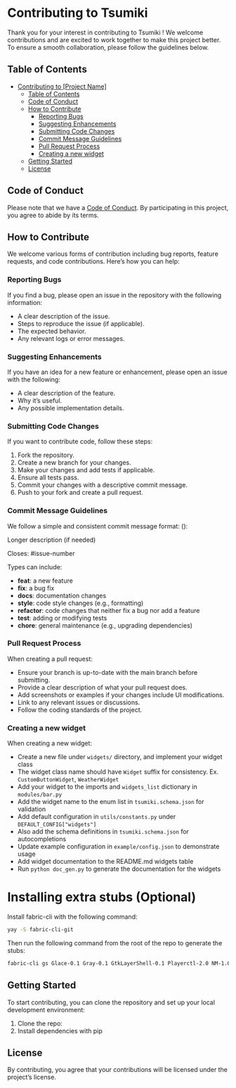 # Contributing to Tsumiki

Thank you for your interest in contributing to Tsumiki ! We welcome contributions and are excited to work together to make this project better. To ensure a smooth collaboration, please follow the guidelines below.

## Table of Contents

- [Contributing to \[Project Name\]](#contributing-to-tsumiki)
  - [Table of Contents](#table-of-contents)
  - [Code of Conduct](#code-of-conduct)
  - [How to Contribute](#how-to-contribute)
    - [Reporting Bugs](#reporting-bugs)
    - [Suggesting Enhancements](#suggesting-enhancements)
    - [Submitting Code Changes](#submitting-code-changes)
    - [Commit Message Guidelines](#commit-message-guidelines)
    - [Pull Request Process](#pull-request-process)
    - [Creating a new widget](#creating-a-new-widget)
  - [Getting Started](#getting-started)
  - [License](#license)

## Code of Conduct

Please note that we have a [Code of Conduct](CODE_OF_CONDUCT.md). By participating in this project, you agree to abide by its terms.

## How to Contribute

We welcome various forms of contribution including bug reports, feature requests, and code contributions. Here’s how you can help:

### Reporting Bugs

If you find a bug, please open an issue in the repository with the following information:

- A clear description of the issue.
- Steps to reproduce the issue (if applicable).
- The expected behavior.
- Any relevant logs or error messages.

### Suggesting Enhancements

If you have an idea for a new feature or enhancement, please open an issue with the following:

- A clear description of the feature.
- Why it’s useful.
- Any possible implementation details.

### Submitting Code Changes

If you want to contribute code, follow these steps:

1. Fork the repository.
2. Create a new branch for your changes.
3. Make your changes and add tests if applicable.
4. Ensure all tests pass.
5. Commit your changes with a descriptive commit message.
6. Push to your fork and create a pull request.

### Commit Message Guidelines

We follow a simple and consistent commit message format:
<type>(<scope>): <short description>

Longer description (if needed)

Closes: #issue-number

Types can include:

- **feat**: a new feature
- **fix**: a bug fix
- **docs**: documentation changes
- **style**: code style changes (e.g., formatting)
- **refactor**: code changes that neither fix a bug nor add a feature
- **test**: adding or modifying tests
- **chore**: general maintenance (e.g., upgrading dependencies)

### Pull Request Process

When creating a pull request:

- Ensure your branch is up-to-date with the main branch before submitting.
- Provide a clear description of what your pull request does.
- Add screenshots or examples if your changes include UI modifications.
- Link to any relevant issues or discussions.
- Follow the coding standards of the project.

### Creating a new widget

When creating a new widget:

- Create a new file under `widgets/` directory, and implement your widget class
- The widget class name should have `Widget` suffix for consistency. Ex. `CustomButtonWidget`, `WeatherWidget`
- Add your widget to the imports and `widgets_list` dictionary in `modules/bar.py`
- Add the widget name to the enum list in `tsumiki.schema.json` for validation
- Add default configuration in `utils/constants.py` under `DEFAULT_CONFIG["widgets"]`
- Also add the schema definitions in `tsumiki.schema.json` for autocompletions
- Update example configuration in `example/config.json` to demonstrate usage
- Add widget documentation to the README.md widgets table
- Run `python doc_gen.py` to generate the documentation for the widgets

# Installing extra stubs (Optional)
Install fabric-cli with the following command:
```sh
yay -S fabric-cli-git
```

Then run the following command from the root of the repo to generate the stubs:
```sh
fabric-cli gs Glace-0.1 Gray-0.1 GtkLayerShell-0.1 Playerctl-2.0 NM-1.0
```

## Getting Started

To start contributing, you can clone the repository and set up your local development environment:

1. Clone the repo:
2. Install dependencies with pip

## License

By contributing, you agree that your contributions will be licensed under the project’s license.
